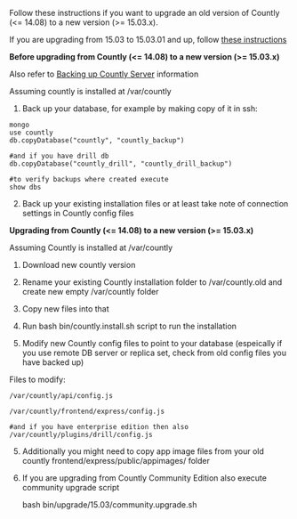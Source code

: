 
Follow these instructions if you want to upgrade an old version of Countly (<= 14.08) to a new version (>= 15.03.x).

If you are upgrading from 15.03 to 15.03.01 and up, follow [these instructions](http://resources.count.ly/v1.0/docs/upgrading-countly-server#section-regular-upgrade)

<strong>Before upgrading from Countly (<= 14.08) to a new version (>= 15.03.x)</strong>

Also refer to [Backing up Countly Server](http://resources.count.ly/v1.0/docs/backing-up-countly-server) information

Assuming countly is installed at /var/countly

1) Back up your database, for example by making copy of it in ssh:

```
mongo
use countly 
db.copyDatabase("countly", "countly_backup")

#and if you have drill db
db.copyDatabase("countly_drill", "countly_drill_backup")

#to verify backups where created execute
show dbs 
```
2) Back up your existing installation files or at least take note of connection settings in Countly config files

<strong>Upgrading from Countly (<= 14.08) to a new version (>= 15.03.x)</strong>

Assuming Countly is installed at /var/countly

1) Download new countly version

2) Rename your existing Countly installation folder to /var/countly.old and create new empty /var/countly folder

3) Copy new files into that 

4) Run bash bin/countly.install.sh script to run the installation

5) Modify new Countly config files to point to your database (espeically if you use remote DB server or replica set, check from old config files you have backed up)

Files to modify:
```
/var/countly/api/config.js

/var/countly/frontend/express/config.js

#and if you have enterprise edition then also
/var/countly/plugins/drill/config.js
```

5) Additionally you might need to copy app image files from your old countly frontend/express/public/appimages/ folder

6) If you are upgrading from Countly Community Edition also execute community upgrade script

    bash bin/upgrade/15.03/community.upgrade.sh
